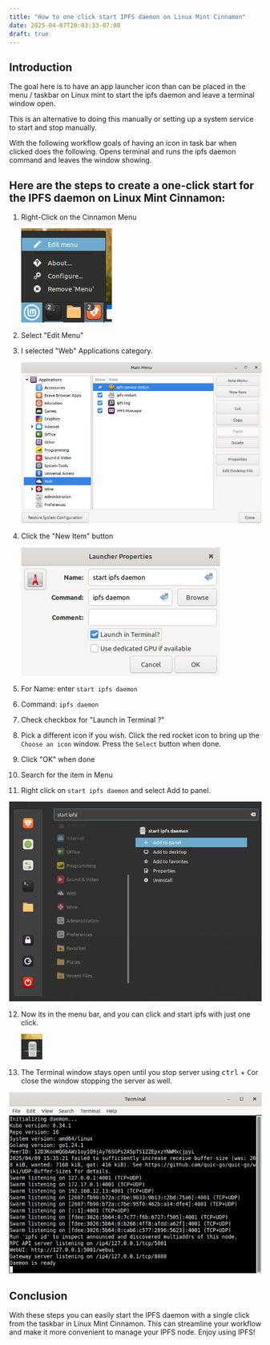 ```yaml
---
title: "How to one click start IPFS daemon on Linux Mint Cinnamon"
date: 2025-04-07T20:03:33-07:00
draft: true
---
```


## Introduction

The goal here is to have an app launcher icon than can be placed in the menu / taskbar on Linux mint to start the ipfs daemon and leave a terminal window open.

This is an alternative to doing this manually or setting up a system service to start and stop manually.

With the following workflow goals of having an icon in task bar when clicked does the following. Opens terminal and runs the ipfs daemon command and leaves the window showing.

## Here are the steps to create a one-click start for the IPFS daemon on Linux Mint Cinnamon:

1. Right-Click on the Cinnamon Menu

    ![Linux Mint Cinnamon Menu](EditMenu.png)

2. Select "Edit Menu"

3. I selected "Web" Applications category.

   ![Cinnamon Main Menu](MainMenu.png)

4. Click the "New Item" button

   ![Cinnamon Launcher Properties window](LauncherProperties.png)

5. For Name: enter `start ipfs daemon`

6.  Command: `ipfs daemon`

7. Check checkbox for "Launch in Terminal ?"

8. Pick a different icon if you wish. Click the red rocket icon to bring up the `Choose an icon` window. Press the `Select` button when done.

9. Click "OK" when done

10. Search for the item in Menu

11. Right click on `start ipfs daemon` and select Add to panel.

   ![Finding and pinning the new item to the panel in the Cinnamon menu](pinIpfsDaemon.png)

12. Now its in the menu bar, and you can click and start ipfs with just one click.

    ![IPFS Daemon in taskbar](IconInMenu.png)

13. The Terminal window stays open until you stop server using <kbd>ctrl</kbd> + <kbd>C</kbd>or close the window stopping the server as well.

   ![IPFS Daemon Running terminal window](ipfsDaemonRunning.png)

## Conclusion 

With these steps you can easily start the IPFS daemon with a single click from the taskbar in Linux Mint Cinnamon. This can streamline your workflow and make it more convenient to manage your IPFS node. Enjoy using IPFS!